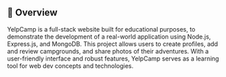 ## 💫 Overview 
YelpCamp is a full-stack website built for educational purposes, to demonstrate the development of a real-world application using Node.js, Express.js, and MongoDB. This project allows users to create profiles, add and review campgrounds, and share photos of their adventures. With a user-friendly interface and robust features, YelpCamp serves as a learning tool for web dev concepts and technologies.

